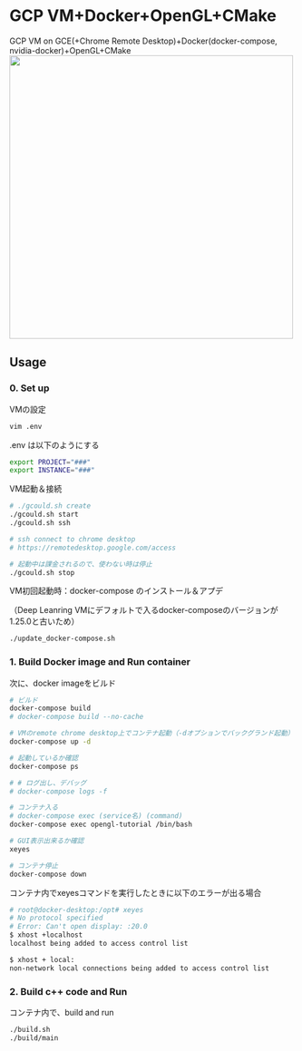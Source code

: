 # GCP VM+Docker+OpenGL+CMake

GCP VM on GCE(+Chrome Remote Desktop)+Docker(docker-compose, nvidia-docker)+OpenGL+CMake
<img src="https://github.com/Rintarooo/VRP_DRL_MHA/assets/51239551/c8e2484b-da02-4f95-9812-16ad8c2c7f0e" width="500px">

## Usage

### 0. Set up

VMの設定
```bash
vim .env
```

.env は以下のようにする
```bash
export PROJECT="###"
export INSTANCE="###"
```

VM起動＆接続
```bash
# ./gcould.sh create
./gcould.sh start
./gcould.sh ssh

# ssh connect to chrome desktop
# https://remotedesktop.google.com/access

# 起動中は課金されるので、使わない時は停止
./gcould.sh stop
```


VM初回起動時：docker-compose のインストール＆アプデ

（Deep Leanring VMにデフォルトで入るdocker-composeのバージョンが1.25.0と古いため）

```bash
./update_docker-compose.sh
```

### 1. Build Docker image and Run container
次に、docker imageをビルド

```bash
# ビルド
docker-compose build
# docker-compose build --no-cache

# VMのremote chrome desktop上でコンテナ起動（-dオプションでバックグランド起動）
docker-compose up -d

# 起動しているか確認
docker-compose ps

# # ログ出し、デバッグ
# docker-compose logs -f

# コンテナ入る
# docker-compose exec (service名) (command)
docker-compose exec opengl-tutorial /bin/bash

# GUI表示出来るか確認
xeyes

# コンテナ停止
docker-compose down
```

コンテナ内でxeyesコマンドを実行したときに以下のエラーが出る場合
```bash
# root@docker-desktop:/opt# xeyes
# No protocol specified
# Error: Can't open display: :20.0
$ xhost +localhost
localhost being added to access control list

$ xhost + local:
non-network local connections being added to access control list
```


### 2. Build c++ code and Run

コンテナ内で、build and run
```bash
./build.sh
./build/main
```
